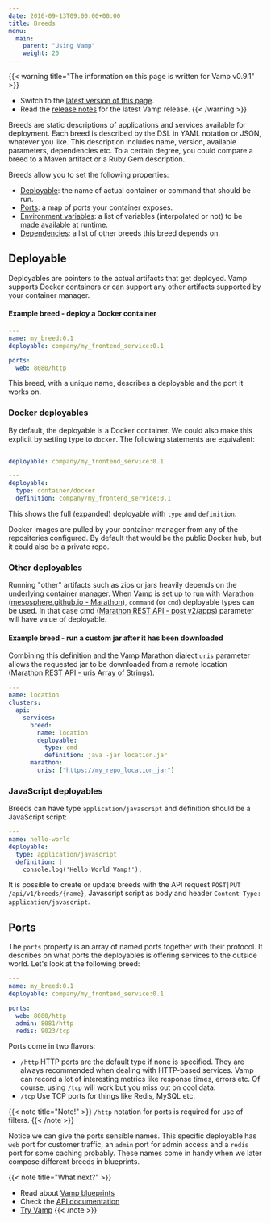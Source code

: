 ```yaml
---
date: 2016-09-13T09:00:00+00:00
title: Breeds
menu:
  main:
    parent: "Using Vamp"
    weight: 20
---
```


{{< warning title="The information on this page is written for Vamp v0.9.1" >}}

* Switch to the [latest version of this page](/documentation/using-vamp/breeds).
* Read the [release notes](/documentation/release-notes/latest) for the latest Vamp release.
{{< /warning >}}

Breeds are static descriptions of applications and services available for deployment. Each breed is described by the DSL in YAML notation or JSON, whatever you like. This description includes name, version, available parameters, dependencies etc.
To a certain degree, you could compare a breed to a Maven artifact or a Ruby Gem description.

Breeds allow you to set the following properties:

- [Deployable](/documentation/using-vamp/v0.9.1/breeds/#deployable): the name of actual container or command that should be run.
- [Ports](/documentation/using-vamp/v0.9.1/breeds/#ports): a map of ports your container exposes.
- [Environment variables](/documentation/using-vamp/v0.9.1/environment-variables/): a list of variables (interpolated or not) to be made available at runtime.
- [Dependencies](/documentation/using-vamp/v0.9.1/environment-variables/#dependencies): a list of other breeds this breed depends on.


## Deployable

Deployables are pointers to the actual artifacts that get deployed. Vamp supports Docker containers or can support any other artifacts supported by your container manager.

#### Example breed - deploy a Docker container

```yaml
---
name: my_breed:0.1
deployable: company/my_frontend_service:0.1

ports:
  web: 8080/http   
```

This breed, with a unique name, describes a deployable and the port it works on.

### Docker deployables

By default, the deployable is a Docker container.
We could also make this explicit by setting type to `docker`. The following statements are equivalent:

```yaml
---
deployable: company/my_frontend_service:0.1
```

```yaml
---
deployable:
  type: container/docker
  definition: company/my_frontend_service:0.1
```

This shows the full (expanded) deployable with `type` and `definition`.


Docker images are pulled by your container manager from any of the repositories configured. By default that would be the public Docker hub, but it could also be a private repo.

### Other deployables

Running "other" artifacts such as zips or jars heavily depends on the underlying container manager.
When Vamp is set up to run with Marathon ([mesosphere.github.io - Marathon](https://mesosphere.github.io/marathon/)), `command` (or `cmd`) deployable types can be used.
In that case cmd ([Marathon REST API - post v2/apps](https://mesosphere.github.io/marathon/docs/rest-api.html#post-v2-apps)) parameter will have value of deployable.

#### Example breed - run a custom jar after it has been downloaded
Combining this definition and the Vamp Marathon dialect  `uris` parameter allows the requested jar to be downloaded from a remote location ([Marathon REST API - uris Array of Strings](https://mesosphere.github.io/marathon/docs/rest-api.html#uris-array-of-strings)).


```yaml
---
name: location
clusters:
  api:
    services:
      breed:
        name: location
        deployable:
          type: cmd
          definition: java -jar location.jar
      marathon:
        uris: ["https://my_repo_location_jar"]

```


### JavaScript deployables

Breeds can have type `application/javascript` and definition should be a JavaScript script:

```yaml
---
name: hello-world
deployable:
  type: application/javascript
  definition: |
    console.log('Hello World Vamp!');
```

It is possible to create or update breeds with the API request `POST|PUT /api/v1/breeds/{name}`, Javascript script as body and header `Content-Type: application/javascript`.

## Ports

The `ports` property is an array of named ports together with their protocol. It describes on what ports the deployables is offering services to the outside world. Let's look at the following breed:

```yaml
---
name: my_breed:0.1
deployable: company/my_frontend_service:0.1

ports:
  web: 8080/http
  admin: 8081/http
  redis: 9023/tcp   
```

Ports come in two flavors:

- `/http` HTTP ports are the default type if none is specified. They are always recommended when dealing with HTTP-based services. Vamp can record a lot of interesting metrics like response times, errors etc. Of course, using `/tcp` will work but you miss out on cool data.
- `/tcp` Use TCP ports for things like Redis, MySQL etc.

{{< note title="Note!" >}}
`/http` notation for ports is required for use of filters.
{{< /note >}}

Notice we can give the ports sensible names. This specific deployable has `web` port for customer traffic, an `admin` port for admin access and a `redis` port for some caching probably. These names come in handy when we later compose different breeds in blueprints.

{{< note title="What next?" >}}
* Read about [Vamp blueprints](/documentation/using-vamp/v0.9.1/blueprints/)
* Check the [API documentation](/documentation/api/v0.9.1/api-reference)
* [Try Vamp](/documentation/installation/hello-world)
{{< /note >}}
